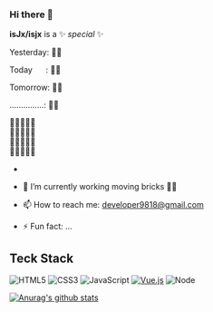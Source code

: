 ### Hi there 👋



**isJx/isjx** is a ✨ _special_ ✨

Yesterday:  🧱🧱


Today          &nbsp;&nbsp;&nbsp;&nbsp;&nbsp;:  🧱🧱


Tomorrow:  🧱🧱


...............:  🧱🧱


🧱🧱🧱🧱🧱  
🧱🧱🧱🧱🧱  
🧱🧱🧱🧱🧱  
🧱🧱🧱🧱🧱

-
- 🔭 I’m currently working moving bricks 🧱🧱

- 📫 How to reach me: developer9818@gmail.com

- ⚡ Fun fact: ...

## Teck Stack

![HTML5](https://img.shields.io/badge/-HTML5-%23E44D27?style=flat-square&logo=html5&logoColor=ffffff)
![CSS3](https://img.shields.io/badge/-CSS3-%231572B6?style=flat-square&logo=css3)
![JavaScript](https://img.shields.io/badge/-JavaScript-%23F7DF1C?style=flat-square&logo=javascript&logoColor=000000&labelColor=%23F7DF1C&color=%23FFCE5A)
[![Vue.js](https://img.shields.io/badge/-Vue.js-%232c3e50?style=flat-square&logo=Vue.js)](https://cn.vuejs.org)
![Node](https://img.shields.io/badge/-Node-%23F05032?style=flat-square&logo=Node.js&logoColor=%23ffffff)

[![Anurag's github stats](https://github-readme-stats.vercel.app/api?username=isJx)](https://github.com/isJx/website)

<!-- ![Most Used Languages](https://github-readme-stats.vercel.app/api/top-langs/?username=isJx&theme=red&layout=compact) -->

